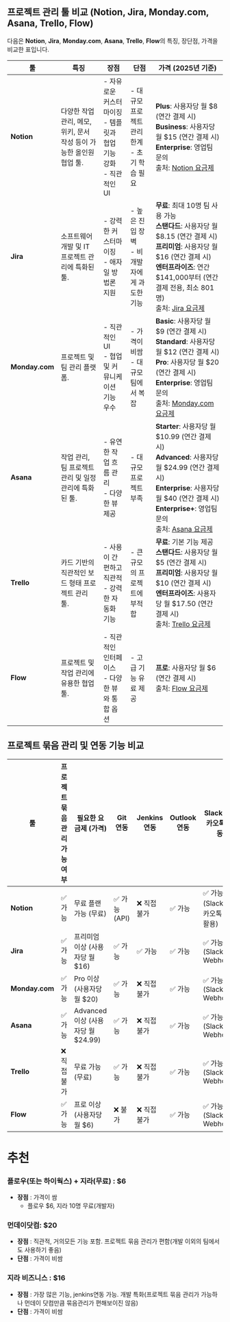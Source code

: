 ## 프로젝트 관리 툴 비교 (Notion, Jira, Monday.com, Asana, Trello, Flow)

다음은 **Notion**, **Jira**, **Monday.com**, **Asana**, **Trello**, **Flow**의 특징, 장단점, 가격을 비교한 표입니다.

| 툴 | 특징 | 장점 | 단점 | 가격 (2025년 기준)                                                                                                                                                                                                                        |
|----------------|----------------------------------------------------------------------|--------------------------------------------------------------------------------------|---------------------------------------------------|--------------------------------------------------------------------------------------------------------------------------------------------------------------------------------------------------------------------------------------|
| **Notion** | 다양한 작업 관리, 메모, 위키, 문서 작성 등이 가능한 올인원 협업 툴. | - 자유로운 커스터마이징<br>- 템플릿과 협업 기능 강화<br>- 직관적인 UI | - 대규모 프로젝트 관리 한계<br>- 초기 학습 필요 | **Plus**: 사용자당 월 $8 (연간 결제 시)<br>**Business**: 사용자당 월 $15 (연간 결제 시)<br>**Enterprise**: 영업팀 문의<br>출처: [Notion 요금제](https://blog.ifiedinc.com/index.php/2025/01/14/project-management-best15/)                                         |
| **Jira** | 소프트웨어 개발 및 IT 프로젝트 관리에 특화된 툴. | - 강력한 커스터마이징<br>- 애자일 방법론 지원 | - 높은 진입 장벽<br>- 비개발자에게 과도한 기능 | **무료**: 최대 10명 팀 사용 가능<br>**스탠다드**: 사용자당 월 $8.15 (연간 결제 시)<br>**프리미엄**: 사용자당 월 $16 (연간 결제 시)<br>**엔터프라이즈**: 연간 $141,000부터 (연간 결제 전용, 최소 801명)<br>출처: [Jira 요금제](https://monday.com/blog/ko/project-management-ko/monday-com-vs-jira/) |
| **Monday.com** | 프로젝트 및 팀 관리 플랫폼. | - 직관적인 UI<br>- 협업 및 커뮤니케이션 기능 우수 | - 가격이 비쌈<br>- 대규모 팀에서 복잡 | **Basic**: 사용자당 월 $9 (연간 결제 시)<br>**Standard**: 사용자당 월 $12 (연간 결제 시)<br>**Pro**: 사용자당 월 $20 (연간 결제 시)<br>**Enterprise**: 영업팀 문의<br>출처: [Monday.com 요금제](https://monday.ifiedinc.com/blog/read/215)                                   |
| **Asana** | 작업 관리, 팀 프로젝트 관리 및 일정 관리에 특화된 툴. | - 유연한 작업 흐름 관리<br>- 다양한 뷰 제공 | - 대규모 프로젝트 부족 | **Starter**: 사용자당 월 $10.99 (연간 결제 시)<br>**Advanced**: 사용자당 월 $24.99 (연간 결제 시)<br>**Enterprise**: 사용자당 월 $40 (연간 결제 시)<br>**Enterprise+**: 영업팀 문의<br>출처: [Asana 요금제](https://monday.ifiedinc.com/blog/read/215)                       |
| **Trello** | 카드 기반의 직관적인 보드 형태 프로젝트 관리 툴. | - 사용이 간편하고 직관적<br>- 강력한 자동화 기능 | - 큰 규모의 프로젝트에 부적합 | **무료**: 기본 기능 제공<br>**스탠다드**: 사용자당 월 $5 (연간 결제 시)<br>**프리미엄**: 사용자당 월 $10 (연간 결제 시)<br>**엔터프라이즈**: 사용자당 월 $17.50 (연간 결제 시)<br>출처: [Trello 요금제](https://ciroapp.com/ko/versus/trello-vs-monday/)                                      |
| **Flow** | 프로젝트 및 작업 관리에 유용한 협업 툴. | - 직관적인 인터페이스<br>- 다양한 뷰와 통합 옵션 | - 고급 기능 유료 제공 | **프로**: 사용자당 월 $6 (연간 결제 시)<br>출처: [Flow 요금제](https://monday.ifiedinc.com/blog/read/215)                                                                                                                                             |

## 프로젝트 묶음 관리 및 연동 기능 비교

| 툴 | 프로젝트 묶음 관리 가능 여부 | 필요한 요금제 (가격)                | Git 연동 | Jenkins 연동 | Outlook 연동 | Slack / 카카오톡 연동 |
|----------------|------------------------------|-----------------------------|---------|--------------|--------------|---------------------------------------------|
| **Notion** | ✅ 가능 | 무료 플랜 가능 (무료)               | ✅ 가능 (API) | ❌ 직접 불가 | ✅ 가능 | ✅ 가능 (Slack, 카카오톡 API 활용) |
| **Jira** | ✅ 가능 | 프리미엄 이상 (사용자당 월 $16)        | ✅ 가능 | ✅ 가능 | ✅ 가능 | ✅ 가능 (Slack, Webhook) |
| **Monday.com** | ✅ 가능 | Pro 이상 (사용자당 월 $20)         | ✅ 가능 | ❌ 직접 불가 | ✅ 가능 | ✅ 가능 (Slack, Webhook) |
| **Asana** | ✅ 가능 | Advanced 이상 (사용자당 월 $24.99) | ✅ 가능 | ❌ 직접 불가 | ✅ 가능 | ✅ 가능 (Slack, Webhook) |
| **Trello** | ❌ 직접 불가 | 무료 가능 (무료)                  | ✅ 가능 | ❌ 직접 불가 | ✅ 가능 | ✅ 가능 (Slack, Webhook) |
| **Flow** | ✅ 가능 | 프로 이상 (사용자당 월 $6)           | ❌ 불가 | ❌ 직접 불가 | ✅ 가능 | ✅ 가능 (Slack, Webhook) |


# 추천

### 플로우(또는 하이웍스) + 지라(무료) : $6
- **장점** : 가격이 쌈
  - 플로우 $6, 지라 10명 무료(개발자)
### 먼데이닷컴: $20
- **장점** : 직관적, 거의모든 기능 포함. 프로젝트 묶음 관리가 편함(개발 이외의 팀에서도 사용하기 좋음)
- **단점** : 가격이 비쌈
### 지라 비즈니스 : $16
- **장점** : 가장 많은 기능, jenkins연동 가능. 개발 특화(프로젝트 묶음 관리가 가능하나 먼데이 닷컴만큼 묶음관리가 편해보이진 않음)
- **단점** : 가격이 비쌈

